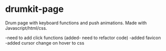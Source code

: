 # drumkit-page
Drum page with keyboard functions and push animations.
Made with Javascript/html/css.


-need to add click functions (added- need to refactor code)
-added favicon
-added cursor change on hover to css
